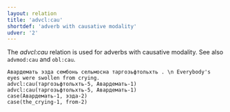 ```yaml
---
layout: relation
title: 'advcl:cau'
shortdef: 'adverb with causative modality'
udver: '2'
---
```


The _advcl:cau_ relation is used for adverbs with causative modality.
See also `advmod:cau` and `obl:cau`.

~~~ sdparse
Авардемать эзда сембонь сельмосна таргозьфтольхть . \n Everybody's eyes were swollen from crying.
advcl:cau(таргозьфтольхть-5, Авардемать-1)
advcl:cau(таргозьфтольхть-5, Авардемать-1)
case(Авардемать-1, эзда-2)
case(the_crying-1, from-2)

~~~



<!-- Interlanguage links updated Út 9. května 2023, 20:03:54 CEST -->
